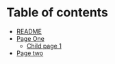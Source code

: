 # Table of contents

* [README](README.md)
* [Page One](page-one/README.md)
  * [Child page 1](page-one/child-page-1.md)
* [Page two](page-two.md)

